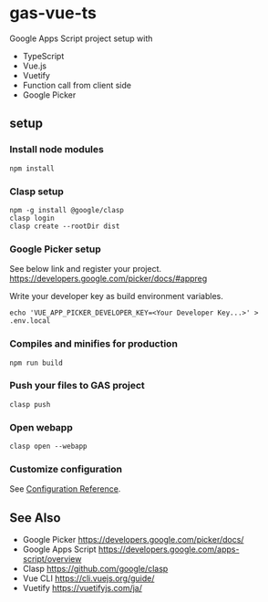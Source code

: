 # gas-vue-ts

Google Apps Script project setup with
- TypeScript
- Vue.js
- Vuetify
- Function call from client side
- Google Picker

## setup

### Install node modules
```
npm install
```

### Clasp setup
```
npm -g install @google/clasp
clasp login
clasp create --rootDir dist
```

### Google Picker setup
See below link and register your project.  
https://developers.google.com/picker/docs/#appreg

Write your developer key as build environment variables.
```
echo 'VUE_APP_PICKER_DEVELOPER_KEY=<Your Developer Key...>' > .env.local
```

### Compiles and minifies for production
```
npm run build
```

### Push your files to GAS project
```
clasp push
```

### Open webapp
```
clasp open --webapp
```

### Customize configuration
See [Configuration Reference](https://cli.vuejs.org/config/).

## See Also
- Google Picker https://developers.google.com/picker/docs/
- Google Apps Script https://developers.google.com/apps-script/overview
- Clasp https://github.com/google/clasp
- Vue CLI https://cli.vuejs.org/guide/
- Vuetify https://vuetifyjs.com/ja/
